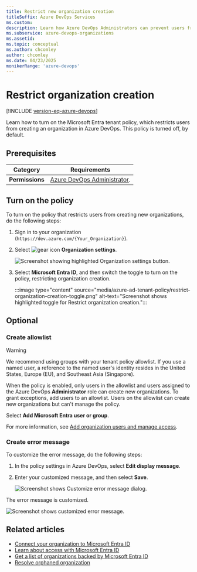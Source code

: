 ```yaml
---
title: Restrict new organization creation
titleSuffix: Azure DevOps Services
ms.custom: 
description: Learn how Azure DevOps Administrators can prevent users from creating new organizations via the Microsoft Entra tenant policy.
ms.subservice: azure-devops-organizations
ms.assetid: 
ms.topic: conceptual
ms.author: chcomley
author: chcomley
ms.date: 04/23/2025
monikerRange: 'azure-devops'
---
```


# Restrict organization creation

[!INCLUDE [version-eq-azure-devops](../../includes/version-eq-azure-devops.md)]

Learn how to turn on the Microsoft Entra tenant policy, which restricts users from creating an organization in Azure DevOps. This policy is turned off, by default.

## Prerequisites

| Category | Requirements |
|--------------|-------------|
|**Permissions**|[Azure DevOps Administrator](../security/look-up-azure-devops-administrator.md). |

## Turn on the policy

To turn on the policy that restricts users from creating new organizations, do the following steps:

1. Sign in to your organization (```https://dev.azure.com/{Your_Organization}```).

2. Select ![gear icon](../../media/icons/gear-icon.png) **Organization settings**.

    ![Screenshot showing highlighted Organization settings button.](../../media/settings/open-admin-settings-vert.png)

3. Select **Microsoft Entra ID**, and then switch the toggle to turn on the policy, restricting organization creation.

   :::image type="content" source="media/azure-ad-tenant-policy/restrict-organization-creation-toggle.png" alt-text="Screenshot shows highlighted toggle for Restrict organization creation.":::

## Optional

### Create allowlist

> [!WARNING]
> We recommend using groups with your tenant policy allowlist. If you use a named user, a reference to the named user's identity resides in the United States, Europe (EU), and Southeast Asia (Singapore).

When the policy is enabled, only users in the allowlist and users assigned to the Azure DevOps **Administrator** role can create new organizations. To grant exceptions, add users to an allowlist. Users on the allowlist can create new organizations but can't manage the policy.

Select **Add Microsoft Entra user or group**.

For more information, see [Add organization users and manage access](add-organization-users.md).

### Create error message

To customize the error message, do the following steps:

1. In the policy settings in Azure DevOps, select **Edit display message**.

2. Enter your customized message, and then select **Save**.

   ![Screenshot shows Customize error message dialog.](media/azure-ad-tenant-policy/display-error-message-dialog.png)

The error message is customized.

![Screenshot shows customized error message.](media/azure-ad-tenant-policy/error-message-example-ui.png)

## Related articles

* [Connect your organization to Microsoft Entra ID](connect-organization-to-azure-ad.md)
* [Learn about access with Microsoft Entra ID](access-with-azure-ad.md)
* [Get a list of organizations backed by Microsoft Entra ID](get-list-of-organizations-connected-to-azure-active-directory.md)
* [Resolve orphaned organization](resolve-orphaned-organization.md)
